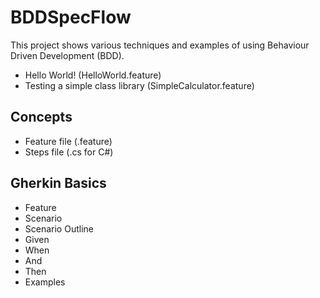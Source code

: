 # BDDSpecFlow
This project shows various techniques and examples of using Behaviour Driven Development (BDD).  

- Hello World! (HelloWorld.feature)
- Testing a simple class library (SimpleCalculator.feature)

## Concepts 

- Feature file (.feature)
- Steps file (.cs for C#) 


## Gherkin Basics 

- Feature
- Scenario
- Scenario Outline
- Given 
- When 
- And 
- Then 
- Examples 


